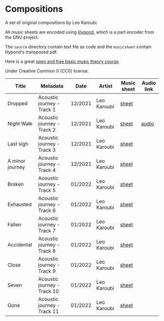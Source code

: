 # Compositions

A set of original compositions by Leo Karoubi.

All music sheets are encoded using [lilypond](https://lilypond.org), which is a part encoder from the GNU project.

The `source` directory contain text file as code and the `musicsheet` contain lilypond's transposed pdf.

Here is a great [open and free basic music theory course](https://cnx.org/exports/2ad74b7b-a72f-42a9-a31b-7e75542e54bd@3.74.pdf/understanding-basic-music-theory-3.74.pdf/exports/2ad74b7b-a72f-42a9-a31b-7e75542e54bd@3.74.pdf/understanding-basic-music-theory-3.74.pdf).

Under Creative Common 0 (CC0) license.

Title                     | Metadata                      | Date    | Artist        | Music sheet                                  | Audio link  
--------------------------|-------------------------------|---------|---------------|----------------------------------------------|-----------
Dropped                   | Acoustic journey - Track 1    | 12/2021 | Leo Karoubi   | [sheet](https://github.com/le0kar0ub1/Compositions/blob/master/musicsheet/dropped.composition_1.pdf)             |
Night Walk                | Acoustic journey - Track 2    | 12/2021 | Leo Karoubi   | [sheet](https://github.com/le0kar0ub1/Compositions/blob/master/musicsheet/night_walk.composition_2.pdf)          | [audio](https://soundcloud.com/user-976102026/night-walk-acoustic-journey-track-2)
Last sigh                 | Acoustic journey - Track 3    | 12/2021 | Leo Karoubi   | [sheet](https://github.com/le0kar0ub1/Compositions/blob/master/musicsheet/a_minor_journey.composition_3.pdf)     |
A minor journey           | Acoustic journey - Track 4    | 12/2021 | Leo Karoubi   | [sheet](https://github.com/le0kar0ub1/Compositions/blob/master/musicsheet/last_sigh.composition_4.pdf)           |
Broken                    | Acoustic journey - Track 5    | 01/2022 | Leo Karoubi   | [sheet](https://github.com/le0kar0ub1/Compositions/blob/master/musicsheet/broken.composition_5.pdf)              |
Exhausted                 | Acoustic journey - Track 6    | 01/2022 | Leo Karoubi   | [sheet](https://github.com/le0kar0ub1/Compositions/blob/master/musicsheet/fallen.composition_6.pdf)              |
Fallen                    | Acoustic journey - Track 7    | 01/2022 | Leo Karoubi   | [sheet](https://github.com/le0kar0ub1/Compositions/blob/master/musicsheet/exhausted.composition_7.pdf)           |
Accidental                | Acoustic journey - Track 8    | 01/2022 | Leo Karoubi   | [sheet](https://github.com/le0kar0ub1/Compositions/blob/master/musicsheet/accidental.composition_8.pdf)          |
Close                     | Acoustic journey - Track 9    | 01/2022 | Leo Karoubi   | [sheet](https://github.com/le0kar0ub1/Compositions/blob/master/musicsheet/close.composition_9.pdf)               |
Seven                     | Acoustic journey - Track 10   | 01/2022 | Leo Karoubi   | [sheet](https://github.com/le0kar0ub1/Compositions/blob/master/musicsheet/seven.composition_10.pdf)              |
Gone                      | Acoustic journey - Track 11   | 01/2022 | Leo Karoubi   | [sheet](https://github.com/le0kar0ub1/Compositions/blob/master/musicsheet/gone.composition_11.pdf)               |